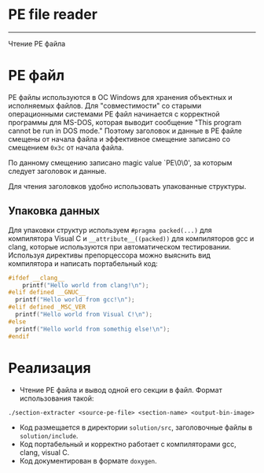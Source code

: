 # PE file reader
---
Чтение PE файла

# PE файл

PE файлы используются в ОС Windows для хранения объектных и исполняемых файлов. 
Для "совместимости" со старыми операционными системами PE файл начинается с корректной программы для MS-DOS, которая выводит сообщение "This program cannot be run in DOS mode." Поэтому заголовок и данные в PE файле смещены от начала файла и эффективное смещение записано со смещением `0x3c` от начала файла.

По данному смещению записано magic value `PE\0\0', за которым следует заголовок и данные.

Для чтения заголовков удобно использовать упакованные структуры.  

## Упаковка данных

Для упаковки структур используем `#pragma packed(...)` для компилятора Visual C и `__attribute__((packed))` для компиляторов gcc и clang, которые используются при автоматическом тестировании. Используя директивы препорцессора можно выяснить вид компилятора и написать портабельный код:

```c
#ifdef __clang__
    printf("Hello world from clang!\n");
#elif defined __GNUC__
  printf("Hello world from gcc!\n");
#elif defined _MSC_VER
  printf("Hello world from Visual C!\n");
#else
  printf("Hello world from somethig else!\n");
#endif
```

# Реализация

- Чтение PE файла и вывод одной его секции в файл. Формат использования такой:

```
./section-extracter <source-pe-file> <section-name> <output-bin-image>
```

- Код размещается в директории `solution/src`, заголовочные файлы в `solution/include`.
- Код портабельный и корректно работает с компиляторами gcc, clang, visual C.
- Код документирован в формате `doxygen`.